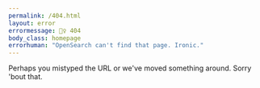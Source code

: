 ```yaml
---
permalink: /404.html
layout: error
errormessage: 🙅‍♀️ 404
body_class: homepage
errorhuman: "OpenSearch can't find that page. Ironic." 
---
```


Perhaps you mistyped the URL or we've moved something around. Sorry 'bout that.